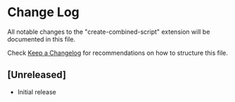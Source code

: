 # Change Log
All notable changes to the "create-combined-script" extension will be documented in this file.

Check [Keep a Changelog](http://keepachangelog.com/) for recommendations on how to structure this file.

## [Unreleased]
- Initial release